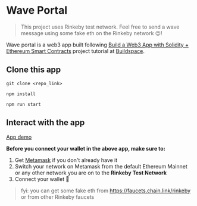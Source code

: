 # Wave Portal

> This project uses Rinkeby test network. Feel free to send a wave message using some fake eth on the Rinkeby network 😉! 

Wave portal is a web3 app built following [Build a Web3 App with Solidity + Ethereum Smart Contracts](https://buildspace.so/solidity) project tutorial at [Buildspace](https://buildspace.so/).

## Clone this app 
```
git clone <repo_link>

npm install

npm run start
```

## Interact with the app
[App demo](https://wonderful-fermat-d880d3.netlify.app/)

**Before you connect your wallet in the above app, make sure to:**

1. Get [Metamask](https://metamask.io/) if you don't already have it
2. Switch your network on Metamask from the default Ethereum Mainnet or any other network you are on to the **Rinkeby Test Network**
3. Connect your wallet 🎊

> fyi: you can get some fake eth from https://faucets.chain.link/rinkeby or from other Rinkeby faucets

